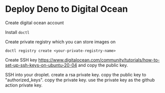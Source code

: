 # Deploy Deno to Digital Ocean

Create digital ocean account

Install `doctl`

Create private registry which you can store images on

```
doctl registry create <your-private-registry-name>
```

Create SSH key
https://www.digitalocean.com/community/tutorials/how-to-set-up-ssh-keys-on-ubuntu-20-04
and copy the public key.

SSH into your droplet. create a rsa private key. copy the public key to "authorized_keys".
copy the private key. use the private key as the github action private key.

